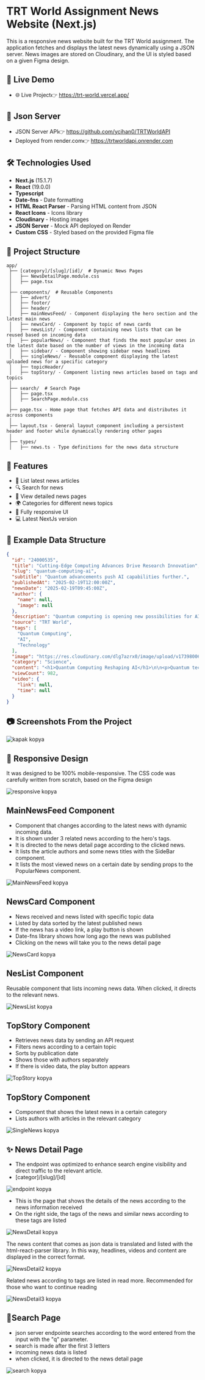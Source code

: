 # TRT World Assignment News Website (Next.js)

This is a responsive news website built for the TRT World assignment. The application fetches and displays the latest news dynamically using a JSON server. News images are stored on Cloudinary, and the UI is styled based on a given Figma design.

## 🚀 Live Demo
- 🌐 Live Project👉 https://trt-world.vercel.app/
## 📡 Json Server
-  JSON Server API👉 https://github.com/ycihan0/TRTWorldAPI
-  Deployed from render.com👉 https://trtworldapi.onrender.com

## 🛠️ Technologies Used
- **Next.js** (15.1.7) 
- **React** (19.0.0)
- **Typescript** 
- **Date-fns** - Date formatting
- **HTML React Parser** - Parsing HTML content from JSON
- **React Icons** - Icons library
- **Cloudinary** - Hosting images
- **JSON Server** - Mock API deployed on Render
- **Custom CSS** - Styled based on the provided Figma file

## 📂 Project Structure
```
app/
 ├── [category]/[slug]/[id]/  # Dynamic News Pages
 │   ├── NewsDetailPage.module.css 
 │   ├── page.tsx 
 │
 ├── components/  # Reusable Components
 │   ├── advert/ 
 │   ├── footer/ 
 │   ├── header/ 
 │   ├── mainNewsFeed/ - Component displaying the hero section and the latest main news
 │   ├── newsCard/ - Component by topic of news cards
 │   ├── newsList/ - Component containing news lists that can be reused based on incoming data
 │   ├── popularNews/ - Component that finds the most popular ones in the latest date based on the number of views in the incoming data
 │   ├── sidebar/ - Component showing sidebar news headlines
 │   ├── singleNews/ - Reusable component displaying the latest uploaded news for a specific category
 │   ├── topicHeader/ 
 │   ├── topStory/ - Component listing news articles based on tags and topics
 │
 ├── search/  # Search Page
 │   ├── page.tsx 
 │   ├── SearchPage.module.css 
 │
 ├── page.tsx - Home page that fetches API data and distributes it across components
 │
 ├── layout.tsx - General layout component including a persistent header and footer while dynamically rendering other pages
 │
 ├── types/
 │   ├── news.ts - Type definitions for the news data structure
```

## 📌 Features
- 📰 List latest news articles
- 🔍 Search for news
- 📄 View detailed news pages
- 🌍 Categories for different news topics
- 📱 Fully responsive UI
- 💻 Latest NextJs version

## 📜 Example Data Structure
```json
{
  "id": "24000535",
  "title": "Cutting-Edge Computing Advances Drive Research Innovation",
  "slug": "quantum-computing-ai",
  "subtitle": "Quantum advancements push AI capabilities further.",
  "publishedAt": "2025-02-19T12:00:00Z",
  "newsDate": "2025-02-19T09:45:00Z",
  "author": {
    "name": null,
    "image": null
  },
  "description": "Quantum computing is opening new possibilities for AI, making models faster and more efficient.",
  "source": "TRT World",
  "tags": [
    "Quantum Computing",
    "AI",
    "Technology"
  ],
  "image": "https://res.cloudinary.com/dlg7azrx0/image/upload/v1739800683/TRTWORLD/21470987_0-53-960-540_iettwj.jpg",
  "category": "Science",
  "content": "<h1>Quantum Computing Reshaping AI</h1>\n\n<p>Quantum technology is enabling AI models to process data at unprecedented speeds, enhancing their learning capabilities.</p>",
  "viewCount": 982,
  "video": {
    "link": null,
    "time": null
  }
}
```
## 📷 Screenshots From the Project
![kapak kopya](https://github.com/user-attachments/assets/e982b632-9cfe-4c70-aba2-7c1d7ee46f8a)
## 📱 Responsive Design
It was designed to be 100% mobile-responsive. The CSS code was carefully written from scratch, based on the Figma design

![responsive kopya](https://github.com/user-attachments/assets/59948a27-e293-48d1-a0e5-5d19dff0f5fd)
## MainNewsFeed Component
- Component that changes according to the latest news with dynamic incoming data.
- It is shown under 3 related news according to the hero's tags.
- It is directed to the news detail page according to the clicked news.
- It lists the article authors and some news titles with the SideBar component.
- It lists the most viewed news on a certain date by sending props to the PopularNews component.
  
![MainNewsFeed kopya](https://github.com/user-attachments/assets/5af94362-6db7-4083-bbf5-8c2c378ed248)
## NewsCard Component
- News received and news listed with specific topic data
- Listed by data sorted by the latest published news
- If the news has a video link, a play button is shown
- Date-fns library shows how long ago the news was published
- Clicking on the news will take you to the news detail page
  
![NewsCard kopya](https://github.com/user-attachments/assets/29e8c3c1-9e23-4142-a0df-f8e3fc96cf09)
## NesList Component
Reusable component that lists incoming news data. When clicked, it directs to the relevant news.

![NewsList kopya](https://github.com/user-attachments/assets/4278c351-2154-455a-8615-d8cff55e54e4)
## TopStory Component
- Retrieves news data by sending an API request
- Filters news according to a certain topic
- Sorts by publication date
- Shows those with authors separately
- If there is video data, the play button appears

![TopStory kopya](https://github.com/user-attachments/assets/9c684a1c-78a8-438d-a69d-f4054206c5cd)
## TopStory Component
- Component that shows the latest news in a certain category
- Lists authors with articles in the relevant category
  
![SingleNews kopya](https://github.com/user-attachments/assets/c2f0d853-2156-45bc-8e22-19a7e9dd8a6d)
## ✨ News Detail Page
- The endpoint was optimized to enhance search engine visibility and direct traffic to the relevant article.
- [categor]/[slug]/[id]
  
![endpoint kopya](https://github.com/user-attachments/assets/daada1af-6fc7-4f60-9d9b-601dd6302bd9)

- This is the page that shows the details of the news according to the news information received 
- On the right side, the tags of the news and similar news according to these tags are listed

![NewsDetail kopya](https://github.com/user-attachments/assets/faff481e-7cae-471a-88b1-e7b2e5b9f32c)

The news content that comes as json data is translated and listed with the html-react-parser library. In this way, headlines, videos and content are displayed in the correct format.

![NewsDetail2 kopya](https://github.com/user-attachments/assets/2a194270-8b24-41db-a637-436224442e56)

Related news according to tags are listed in read more. Recommended for those who want to continue reading

![NewsDetail3 kopya](https://github.com/user-attachments/assets/b9535edc-23f8-4cbc-b7b7-c4c6e20d20dc)

## 🔎Search Page
- json server endpointe searches according to the word entered from the input with the "q" parameter.
- search is made after the first 3 letters
- incoming news data is listed
- when clicked, it is directed to the news detail page
  
![search kopya](https://github.com/user-attachments/assets/71e7aa1f-cb7c-4fa6-be6a-acf107091131)


